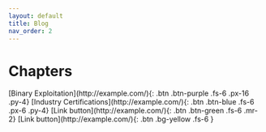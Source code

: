 ```yaml
---
layout: default
title: Blog
nav_order: 2
---
```


# Chapters

<div class="code-example" markdown="1">
[Binary Exploitation](http://example.com/){: .btn .btn-purple .fs-6 .px-16 .py-4}
[Industry Certifications](http://example.com/){: .btn .btn-blue .fs-6 .px-6 .py-4}
[Link button](http://example.com/){: .btn .btn-green .fs-6 .mr-2}
[Link button](http://example.com/){: .btn .bg-yellow .fs-6 }
</div>


